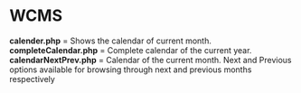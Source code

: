 # WCMS

<b>calender.php</b> = Shows the calendar of current month.<br>
<b>completeCalendar.php</b> = Complete calendar of the current year.<br>
<b>calendarNextPrev.php</b> = Calendar of the current month. Next and Previous options available for browsing through next and previous months respectively<br>
